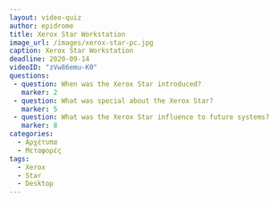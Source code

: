 ```yaml
---
layout: video-quiz
author: epidrome
title: Xerox Star Workstation 
image_url: /images/xerox-star-pc.jpg
caption: Xerox Star Workstation
deadline: 2020-09-14
videoID: "zVw86emu-K0"
questions:
 - question: When was the Xerox Star introduced?
   marker: 2
 - question: What was special about the Xerox Star?
   marker: 5
 - question: What was the Xerox Star influence to future systems?
   marker: 8
categories:
  - Αρχέτυπα
  - Μεταφορές 
tags:
  - Xerox 
  - Star 
  - Desktop 
---
```

